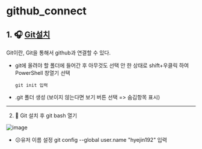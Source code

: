 # github_connect


## 1. 🎧 [Git설치](https://git-scm.com/download/win)
Git이란, Git을 통해서 github과 연결할 수 있다.
- git에 올려야 할 폴더에 들어간 후 아무것도 선택 안 한 상태로 shift+우클릭 하여 PowerShell 창열기 선택
        
      git init 입력
- .git 폴더 생성 (보이지 않는다면 보기 버튼 선택 => 숨김항목 표시)
- ---------------------
2. 🍰 Git 설치 후 git bash 열기

![image](https://user-images.githubusercontent.com/129017064/235417884-d534f35f-bd68-46fa-9628-250c06c43121.png)
* 😕유저 이름 설정
        git config --global  user.name "hyejin192" 입력



  

   
